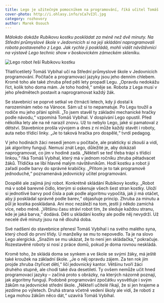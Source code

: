 ```yaml
---
title: Lego je užitečným pomocníkem na programování, říká učitel Tomáš Vybíhal
cover-photo: http://i.ohlasy.info/sCa7vI3l.jpg
category: rozhovory
author: Marek Osouch
---
```


*Málokdo dokáže Rubikovu kostku poskládat za méně než dvě minuty. Na Střední průmyslové škole v Jedovnicích si na její skládání naprogramovali robota postaveného z Lega. Jak rychle ji poskládá, mohli vidět návštěvníci na výstavě Lego technic show v boskovickém zámeckém skleníku.*

<img src="http://i.ohlasy.info/sCa7vI3.jpg" alt="Lego robot řeší Rubikovu kostku" class="img-responsive">

Třiatřicetiletý Tomáš Vybíhal učí na Střední průmyslové škole v Jedovnicích programování. Počítače a programovací jazyky jsou jeho denním chlebem. Kromě toho ale také zhruba před pěti lety propadl Legu. „Opravdu nedokážu říct, kolik toho doma mám. Je toho hodně,“ směje se. Robota z Lega musí v jeho předmětech postavit a naprogramovat každý žák.

Se stavebnicí se poprvé setkal ve čtrnácti letech, kdy ji dostal k narozeninám nebo na Vánoce. Sám už si to nepamatuje. Po Legu toužil a rodiče mu jeho přání splnili. „To jsem stavěl ty základní mechanické hračky podle návodu,“ vzpomíná Tomáš Vybíhal. V dospívání Lego opustil. Před několika lety ale na ně narazil znovu. Už to nebylo Lego, jaké si pamatoval z dětství. Stavebnice prošla vývojem a dnes z ní může každý stavět i roboty, auta nebo třídicí linky. „Je to taková hračka pro dospělé,“ tvrdí pedagog.

V jeho hodinách žáci nesedí jenom u počítače, ale prakticky si zkouší a vidí, jak algoritmy fungují. Nemusí znát Lego, důležité je, aby dokázali naprogramovat, co jim v hodině zadá. „Někteří se teď třeba trápí s třídicí linkou,“ říká Tomáš Vybíhal, který má v jednom ročníku zhruba pětadvacet žáků. Třídička se líbí hlavně malým návštěvníkům. Hodí kostku a robot ji zařadí podle barvy do správné krabičky. „Přitom je to tak programově jednoduché,“ poznamenává jedovnický učitel programování.

Dospělé ale zajímá jiný robot. Konkrétně skládání Rubikovy kostky. „Robot má v sobě barevné čidlo, kterým si oskenuje všech šest stran kostky. Uloží si jednotlivé barvy pod čísla a pak podle algoritmu vypočítá, jak ji má otáčet, aby ji poskládal správně podle barev,“ objasňuje princip. Zhruba za minutu a půl je kostka poskládaná. Ani moc nezáleží na tom, jestli ji někdo zamíchá více, nebo méně. „Většinu času stráví robot tím, že sleduje každou stranu, kde je jaká barva,“ dodává. Děti u skládání kostky ale podle něj nevydrží. Už necelé dvě minuty jsou na ně dlouhá doba.

Své nadšení do stavebnice přenesl Tomáš Vybíhal i na svého malého syna, který chodí do první třídy. U manželky se mu to nepovedlo. Ta je na slovo Lego alergická. „Snažím se mu ukázat, že to není jen skládačka,“ pokračuje. Rozestavěné roboty si nosí z práce domů, pokud je doma rovnou neskládá.

Kromě toho, že skládá doma se synkem a ve škole se svými žáky, má ještě také kroužek na základní škole. „Je o něj opravdu zájem. Za ten rok jím projde zhruba čtyřicet dětí,“ líčí jedovnický kantor. Většinu tvoří žáci druhého stupně, ale chodí  také dva desetiletí. Ty ovšem nemůže učit hned programovací jazyky – začíná proto s obrázky, na kterých názorně poznají, jak algoritmy fungují. Podobně programování zpočátku vysvětluje i svým žákům na jedovnické střední škole. „Někteří učitelé říkají, že si jen hrajeme a jezdíme po výletech. Druhá strana včetně vedení školy ale vidí, že roboti z Lega mohou žákům něco dát,“ uzavírá Tomáš Vybíhal.